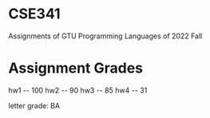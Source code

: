 # CSE341
Assignments of GTU Programming Languages of 2022 Fall

# Assignment Grades
hw1 -- 100
hw2 -- 90
hw3 -- 85
hw4 -- 31

letter grade: BA
